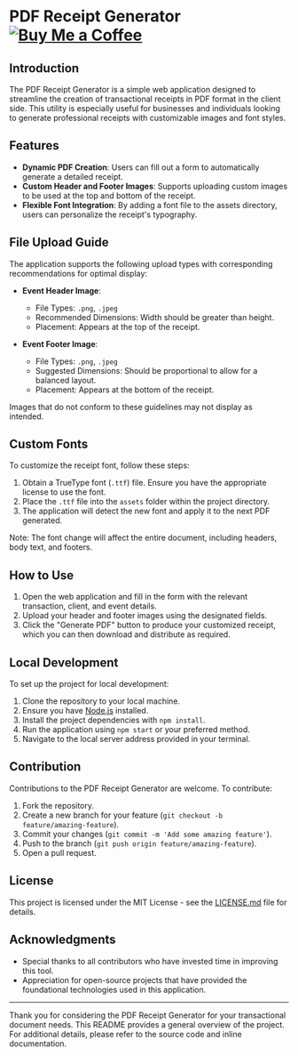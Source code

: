 # PDF Receipt Generator [![Buy Me a Coffee](https://imgur.com/a/xn0dD09)](https://www.buymeacoffee.com/galmitrani1)


## Introduction

The PDF Receipt Generator is a simple web application designed to streamline the creation of transactional receipts in PDF format in the client side.
This utility is especially useful for businesses and individuals looking to generate professional receipts with customizable images and font styles.

## Features

- **Dynamic PDF Creation**: Users can fill out a form to automatically generate a detailed receipt.
- **Custom Header and Footer Images**: Supports uploading custom images to be used at the top and bottom of the receipt.
- **Flexible Font Integration**: By adding a font file to the assets directory, users can personalize the receipt's typography.

## File Upload Guide

The application supports the following upload types with corresponding recommendations for optimal display:

- **Event Header Image**:
  - File Types: `.png`, `.jpeg`
  - Recommended Dimensions: Width should be greater than height.
  - Placement: Appears at the top of the receipt.

- **Event Footer Image**:
  - File Types: `.png`, `.jpeg`
  - Suggested Dimensions: Should be proportional to allow for a balanced layout.
  - Placement: Appears at the bottom of the receipt.

Images that do not conform to these guidelines may not display as intended.

## Custom Fonts

To customize the receipt font, follow these steps:

1. Obtain a TrueType font (`.ttf`) file. Ensure you have the appropriate license to use the font.
2. Place the `.ttf` file into the `assets` folder within the project directory.
3. The application will detect the new font and apply it to the next PDF generated.

Note: The font change will affect the entire document, including headers, body text, and footers.

## How to Use

1. Open the web application and fill in the form with the relevant transaction, client, and event details.
2. Upload your header and footer images using the designated fields.
3. Click the "Generate PDF" button to produce your customized receipt, which you can then download and distribute as required.

## Local Development

To set up the project for local development:

1. Clone the repository to your local machine.
2. Ensure you have [Node.js](https://nodejs.org/) installed.
3. Install the project dependencies with `npm install`.
4. Run the application using `npm start` or your preferred method.
5. Navigate to the local server address provided in your terminal.

## Contribution

Contributions to the PDF Receipt Generator are welcome. To contribute:

1. Fork the repository.
2. Create a new branch for your feature (`git checkout -b feature/amazing-feature`).
3. Commit your changes (`git commit -m 'Add some amazing feature'`).
4. Push to the branch (`git push origin feature/amazing-feature`).
5. Open a pull request.

## License

This project is licensed under the MIT License - see the [LICENSE.md](LICENSE) file for details.

## Acknowledgments

- Special thanks to all contributors who have invested time in improving this tool.
- Appreciation for open-source projects that have provided the foundational technologies used in this application.

---

Thank you for considering the PDF Receipt Generator for your transactional document needs. This README provides a general overview of the project. For additional details, please refer to the source code and inline documentation.
